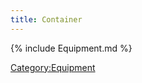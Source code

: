 ```yaml
---
title: Container
---
```


{% include Equipment.md %}

[Category:Equipment](Category:Equipment "wikilink")